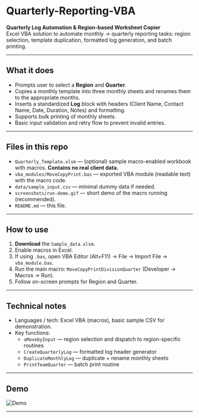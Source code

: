 # Quarterly-Reporting-VBA

**Quarterly Log Automation & Region-based Worksheet Copier**  
Excel VBA solution to automate monthly → quarterly reporting tasks: region selection, template duplication, formatted log generation, and batch printing.

---

## What it does
- Prompts user to select a **Region** and **Quarter**.  
- Copies a monthly template into three monthly sheets and renames them to the appropriate months.  
- Inserts a standardized **Log** block with headers (Client Name, Contact Name, Date, Duration, Notes) and formatting.  
- Supports bulk printing of monthly sheets.  
- Basic input validation and retry flow to prevent invalid entries.

---

## Files in this repo
- `Quarterly_Template.xlsm` — (optional) sample macro-enabled workbook with macros. **Contains no real client data.**  
- `vba_modules/MoveCopyPrint.bas` — exported VBA module (readable text) with the macro code.  
- `data/sample_input.csv` — minimal dummy data if needed.  
- `screenshots/run-demo.gif` — short demo of the macro running (recommended).  
- `README.md` — this file.

---

## How to use
1. **Download** the `Sample_data.xlsm`.  
2. Enable macros in Excel.  
3. If using `.bas`, open VBA Editor (Alt+F11) → File → Import File → `vba_module.bas`.  
4. Run the main macro: `MoveCopyPrintDivisionQuarter` (Developer → Macros → Run).  
5. Follow on-screen prompts for Region and Quarter.

---

## Technical notes
- Languages / tech: Excel VBA (macros), basic sample CSV for demonstration.  
- Key functions:
  - `aMovebyInput` — region selection and dispatch to region-specific routines
  - `CreateQuarterlyLog` — formatted log header generator
  - `DuplicateMonthlyLog` — duplicate + rename monthly sheets
  - `PrintTeamQuarter` — batch print routine

---

## Demo
![Demo](Step_Into_rec.gif)  

---



